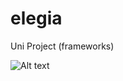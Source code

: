 # elegia
Uni Project (frameworks) 

![Alt text](http://www.pngmart.com/files/7/Web-Design-PNG-Picture.png?raw=true "Architecture")
